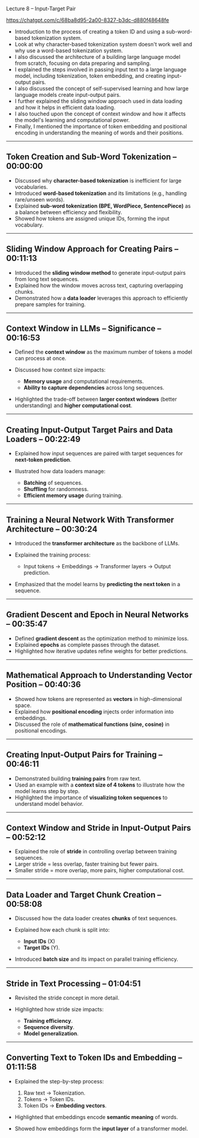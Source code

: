 Lecture 8 – Input-Target Pair

https://chatgpt.com/c/68ba8d95-2a00-8327-b3dc-d880f48648fe

- Introduction to the process of creating a token ID and using a sub-word-based tokenization system.
- Look at why character-based tokenization system doesn't work well and why use a word-based tokenization system.
- I also discussed the architecture of a building large language model from scratch, focusing on data preparing and sampling.
- I explained the steps involved in passing input text to a large language model, including tokenization, token embedding, and creating input-output pairs.
- I also discussed the concept of self-supervised learning and how large language models create input-output pairs.
- I further explained the sliding window approach used in data loading and how it helps in efficient data loading.
- I also touched upon the concept of context window and how it affects the model's learning and computational power.
- Finally, I mentioned the importance of token embedding and positional encoding in understanding the meaning of words and their positions.

---

## Token Creation and Sub-Word Tokenization – 00:00:00

- Discussed why **character-based tokenization** is inefficient for large vocabularies.
- Introduced **word-based tokenization** and its limitations (e.g., handling rare/unseen words).
- Explained **sub-word tokenization (BPE, WordPiece, SentencePiece)** as a balance between efficiency and flexibility.
- Showed how tokens are assigned unique IDs, forming the input vocabulary.

---

## Sliding Window Approach for Creating Pairs – 00:11:13

- Introduced the **sliding window method** to generate input-output pairs from long text sequences.
- Explained how the window moves across text, capturing overlapping chunks.
- Demonstrated how a **data loader** leverages this approach to efficiently prepare samples for training.

---

## Context Window in LLMs – Significance – 00:16:53

- Defined the **context window** as the maximum number of tokens a model can process at once.
- Discussed how context size impacts:

  - **Memory usage** and computational requirements.
  - **Ability to capture dependencies** across long sequences.

- Highlighted the trade-off between **larger context windows** (better understanding) and **higher computational cost**.

---

## Creating Input-Output Target Pairs and Data Loaders – 00:22:49

- Explained how input sequences are paired with target sequences for **next-token prediction**.
- Illustrated how data loaders manage:

  - **Batching** of sequences.
  - **Shuffling** for randomness.
  - **Efficient memory usage** during training.

---

## Training a Neural Network With Transformer Architecture – 00:30:24

- Introduced the **transformer architecture** as the backbone of LLMs.
- Explained the training process:

  - Input tokens → Embeddings → Transformer layers → Output prediction.

- Emphasized that the model learns by **predicting the next token** in a sequence.

---

## Gradient Descent and Epoch in Neural Networks – 00:35:47

- Defined **gradient descent** as the optimization method to minimize loss.
- Explained **epochs** as complete passes through the dataset.
- Highlighted how iterative updates refine weights for better predictions.

---

## Mathematical Approach to Understanding Vector Position – 00:40:36

- Showed how tokens are represented as **vectors** in high-dimensional space.
- Explained how **positional encoding** injects order information into embeddings.
- Discussed the role of **mathematical functions (sine, cosine)** in positional encodings.

---

## Creating Input-Output Pairs for Training – 00:46:11

- Demonstrated building **training pairs** from raw text.
- Used an example with a **context size of 4 tokens** to illustrate how the model learns step by step.
- Highlighted the importance of **visualizing token sequences** to understand model behavior.

---

## Context Window and Stride in Input-Output Pairs – 00:52:12

- Explained the role of **stride** in controlling overlap between training sequences.
- Larger stride = less overlap, faster training but fewer pairs.
- Smaller stride = more overlap, more pairs, higher computational cost.

---

## Data Loader and Target Chunk Creation – 00:58:08

- Discussed how the data loader creates **chunks** of text sequences.
- Explained how each chunk is split into:

  - **Input IDs** (X)
  - **Target IDs** (Y).

- Introduced **batch size** and its impact on parallel training efficiency.

---

## Stride in Text Processing – 01:04:51

- Revisited the stride concept in more detail.
- Highlighted how stride size impacts:

  - **Training efficiency**.
  - **Sequence diversity**.
  - **Model generalization**.

---

## Converting Text to Token IDs and Embedding – 01:11:58

- Explained the step-by-step process:

  1. Raw text → Tokenization.
  2. Tokens → Token IDs.
  3. Token IDs → **Embedding vectors**.

- Highlighted that embeddings encode **semantic meaning** of words.
- Showed how embeddings form the **input layer** of a transformer model.
